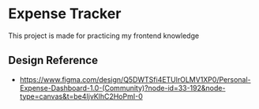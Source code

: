 # Expense Tracker

This project is made for practicing my frontend knowledge

## Design Reference
- https://www.figma.com/design/Q5DWTSfi4ETUlrOLMV1XP0/Personal-Expense-Dashboard-1.0-(Community)?node-id=33-192&node-type=canvas&t=be4IjvKlhC2HoPmI-0